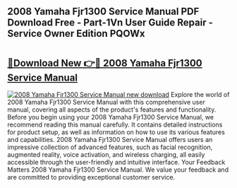 ## 2008 Yamaha Fjr1300 Service Manual PDF Download Free - Part-1Vn User Guide Repair - Service Owner Edition PQOWx

# <h2><a href="http://bc32269.oget.top/?id=2008+Yamaha+Fjr1300+Service+Manual">🔗Download New 👉🔴 2008 Yamaha Fjr1300 Service Manual</a></h2>

[![2008 Yamaha Fjr1300 Service Manual new download](https://i.imgur.com/5g1atiW.png)](http://bc32269.oget.top/?id=2008+Yamaha+Fjr1300+Service+Manual)
Explore the world of 2008 Yamaha Fjr1300 Service Manual with this comprehensive user manual, covering all aspects of the product's features and functionality. Before you begin using your 2008 Yamaha Fjr1300 Service Manual, we recommend reading this manual carefully. It contains detailed instructions for product setup, as well as information on how to use its various features and capabilities. 2008 Yamaha Fjr1300 Service Manual offers users an impressive collection of advanced features, such as facial recognition, augmented reality, voice activation, and wireless charging, all easily accessible through the user-friendly and intuitive interface. Your Feedback Matters 2008 Yamaha Fjr1300 Service Manual. We value your feedback and are committed to providing exceptional customer service.
